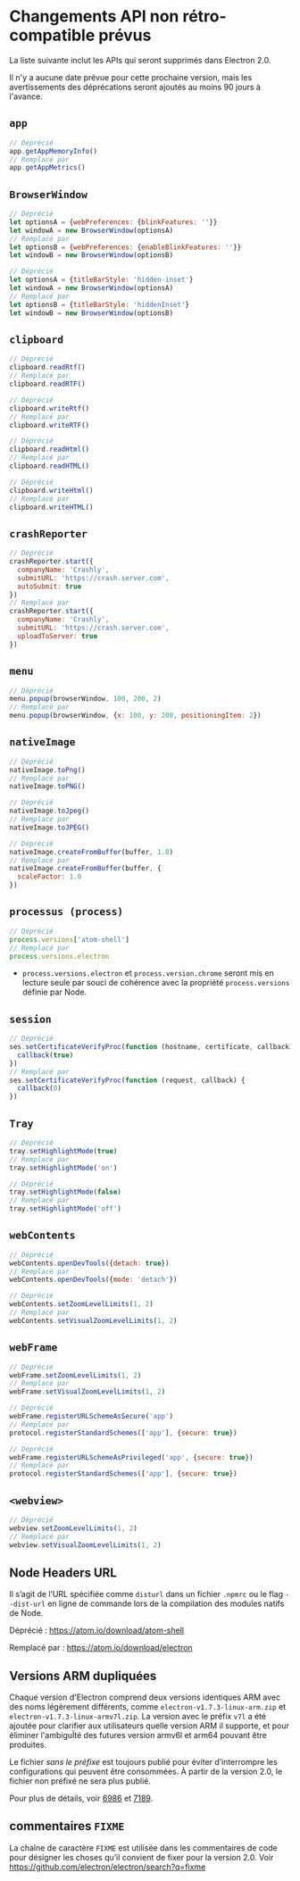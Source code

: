 # Changements API non rétro-compatible prévus

La liste suivante inclut les APIs qui seront supprimés dans Electron 2.0.

Il n'y a aucune date prévue pour cette prochaine version, mais les avertissements des déprécations seront ajoutés au moins 90 jours à l'avance.

## `app`

```js
// Déprécié
app.getAppMemoryInfo()
// Remplacé par
app.getAppMetrics()
```

## `BrowserWindow`

```js
// Déprécié
let optionsA = {webPreferences: {blinkFeatures: ''}}
let windowA = new BrowserWindow(optionsA)
// Remplacé par
let optionsB = {webPreferences: {enableBlinkFeatures: ''}}
let windowB = new BrowserWindow(optionsB)
```

```js
// Déprécié
let optionsA = {titleBarStyle: 'hidden-inset'}
let windowA = new BrowserWindow(optionsA)
// Remplacé par
let optionsB = {titleBarStyle: 'hiddenInset'}
let windowB = new BrowserWindow(optionsB)
```

## `clipboard`

```js
// Déprécié
clipboard.readRtf()
// Remplacé par
clipboard.readRTF()

// Déprécié
clipboard.writeRtf()
// Remplacé par
clipboard.writeRTF()

// Déprécié
clipboard.readHtml()
// Remplacé par
clipboard.readHTML()

// Déprécié
clipboard.writeHtml()
// Remplacé par
clipboard.writeHTML()
```

## `crashReporter`

```js
// Déprécié
crashReporter.start({
  companyName: 'Crashly',
  submitURL: 'https://crash.server.com',
  autoSubmit: true
})
// Remplacé par
crashReporter.start({
  companyName: 'Crashly',
  submitURL: 'https://crash.server.com',
  uploadToServer: true
})
```

## `menu`

```js
// Déprécié
menu.popup(browserWindow, 100, 200, 2)
// Remplacé par
menu.popup(browserWindow, {x: 100, y: 200, positioningItem: 2})
```

## `nativeImage`

```js
// Déprécié
nativeImage.toPng()
// Remplacé par
nativeImage.toPNG()

// Déprécié
nativeImage.toJpeg()
// Remplacé par
nativeImage.toJPEG()

// Déprécié
nativeImage.createFromBuffer(buffer, 1.0)
// Remplacé par
nativeImage.createFromBuffer(buffer, {
  scaleFactor: 1.0
})
```

## `processus (process)`

```js
// Déprécié
process.versions['atom-shell']
// Remplacé par
process.versions.electron
```

* `process.versions.electron` et `process.version.chrome` seront mis en lecture seule par souci de cohérence avec la propriété `process.versions` définie par Node.

## `session`

```js
// Déprécié
ses.setCertificateVerifyProc(function (hostname, certificate, callback) {
  callback(true)
})
// Remplacé par
ses.setCertificateVerifyProc(function (request, callback) {
  callback(0)
})
```

## `Tray`

```js
// Déprécié
tray.setHighlightMode(true)
// Remplacé par
tray.setHighlightMode('on')

// Déprécié
tray.setHighlightMode(false)
// Remplacé par
tray.setHighlightMode('off')
```

## `webContents`

```js
// Déprécié
webContents.openDevTools({detach: true})
// Remplacé par
webContents.openDevTools({mode: 'detach'})
```

```js
// Déprécié
webContents.setZoomLevelLimits(1, 2)
// Remplacé par
webContents.setVisualZoomLevelLimits(1, 2)
```

## `webFrame`

```js
// Déprécié
webFrame.setZoomLevelLimits(1, 2)
// Remplacé par
webFrame.setVisualZoomLevelLimits(1, 2)

// Déprécié
webFrame.registerURLSchemeAsSecure('app')
// Remplacé par
protocol.registerStandardSchemes(['app'], {secure: true})

// Déprécié
webFrame.registerURLSchemeAsPrivileged('app', {secure: true})
// Remplacé par
protocol.registerStandardSchemes(['app'], {secure: true})
```

## `<webview>`

```js
// Déprécié
webview.setZoomLevelLimits(1, 2)
// Remplacé par
webview.setVisualZoomLevelLimits(1, 2)
```

## Node Headers URL

Il s’agit de l’URL spécifiée comme `disturl` dans un fichier `.npmrc` ou le flag `--dist-url` en ligne de commande lors de la compilation des modules natifs de Node.

Déprécié : https://atom.io/download/atom-shell

Remplacé par : https://atom.io/download/electron

## Versions ARM dupliquées

Chaque version d'Electron comprend deux versions identiques ARM avec des noms légèrement différents, comme `electron-v1.7.3-linux-arm.zip` et `electron-v1.7.3-linux-armv7l.zip`. La version avec le préfix `v7l` a été ajoutée pour clarifier aux utilisateurs quelle version ARM il supporte, et pour éliminer l'ambiguÏté des futures version armv6l et arm64 pouvant être produites.

Le fichier *sans le préfixe* est toujours publié pour éviter d’interrompre les configurations qui peuvent être consommées. À partir de la version 2.0, le fichier non préfixé ne sera plus publié.

Pour plus de détails, voir [6986](https://github.com/electron/electron/pull/6986) et [7189](https://github.com/electron/electron/pull/7189).

## commentaires `FIXME`

La chaîne de caractère `FIXME` est utilisée dans les commentaires de code pour désigner les choses qu’il convient de fixer pour la version 2.0. Voir https://github.com/electron/electron/search?q=fixme